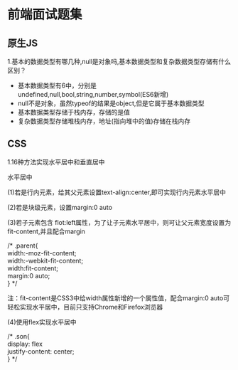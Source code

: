 # 前端面试题集
## 原生JS
<p>1.基本的数据类型有哪几种,null是对象吗,基本数据类型和复杂数据类型存储有什么区别？</p>
<ul>
  <li>基本数据类型有6中，分别是 undefined,null,bool,string,number,symbol(ES6新增)</li>
  <li>null不是对象，虽然typeof的结果是object,但是它属于基本数据类型</li>
  <li>基本数据类型存储于栈内存，存储的是值</li>
  <li>复杂数据类型存储堆栈内存，地址(指向堆中的值)存储在栈内存</li>
</ul>

## CSS
<p>1.16种方法实现水平居中和垂直居中</p>
<p>水平居中</p>
<p>(1)若是行内元素，给其父元素设置text-align:center,即可实现行内元素水平居中</p>
<p>(2)若是块级元素，设置margin:0 auto</p>
<p>(3)若子元素包含 flot:left属性，为了让子元素水平居中，则可让父元素宽度设置为fit-content,并且配合margin</p>
/*
.parent{<br/>
  width:-moz-fit-content;<br/>
  width:-webkit-fit-content;<br/>
  width:fit-content;<br/>
  margin:0 auto;<br/>
}
*/
<p>注：fit-content是CSS3中给width属性新增的一个属性值，配合margin:0 auto可轻松实现水平居中，目前只支持Chrome和Firefox浏览器</p>
<p>(4)使用flex实现水平居中</p>
/*
.son{<br/>
display: flex<br/>
justify-content: center;<br/>
}
*/
